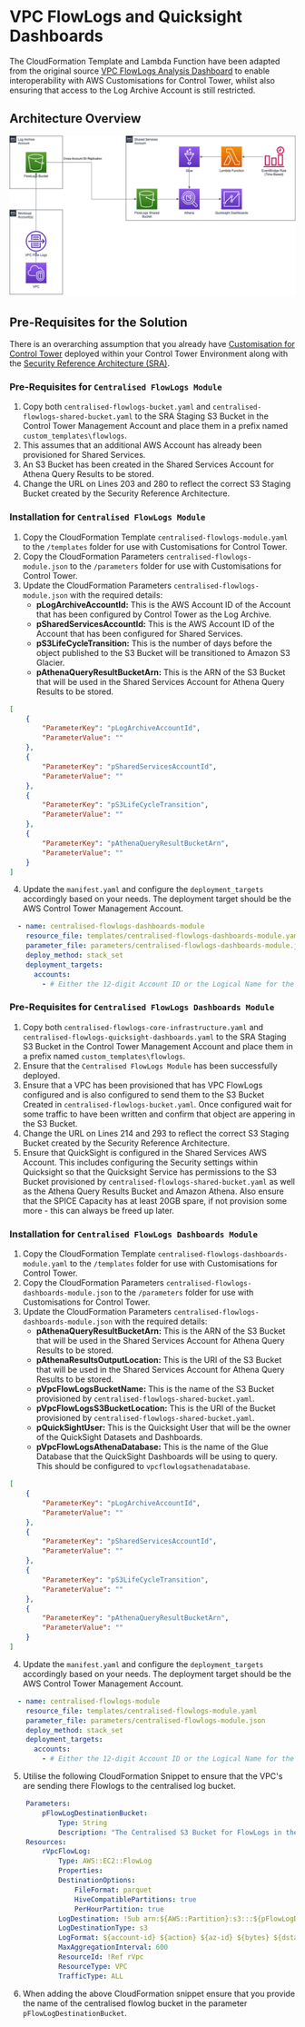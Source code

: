 # VPC FlowLogs and Quicksight Dashboards

The CloudFormation Template and Lambda Function have been adapted from the original source [VPC FlowLogs Analysis Dashboard](https://wellarchitectedlabs.com/security/300_labs/300_vpc_flow_logs_analysis_dashboard/) to enable interoperability with AWS Customisations for Control Tower, whilst also ensuring that access to the Log Archive Account is still restricted.

## Architecture Overview

![alt](./Diagrams/FlowLogs.png)

## Pre-Requisites for the Solution
There is an overarching assumption that you already have [Customisation for Control Tower](https://aws.amazon.com/solutions/implementations/customizations-for-aws-control-tower/) deployed within your Control Tower Environment along with the [Security Reference Architecture (SRA)](https://github.com/aws-samples/aws-security-reference-architecture-examples).

### Pre-Requisites for `Centralised FlowLogs Module`
1.  Copy both `centralised-flowlogs-bucket.yaml` and `centralised-flowlogs-shared-bucket.yaml` to the SRA Staging S3 Bucket in the Control Tower Management Account and place them in a prefix named `custom_templates\flowlogs`.
2.  This assumes that an additional AWS Account has already been provisioned for Shared Services.
3.  An S3 Bucket has been created in the Shared Services Account for Athena Query Results to be stored.
4.  Change the URL on Lines 203 and 280 to reflect the correct S3 Staging Bucket created by the Security Reference Architecture.

### Installation for `Centralised FlowLogs Module`
1.  Copy the CloudFormation Template `centralised-flowlogs-module.yaml` to the `/templates` folder for use with Customisations for Control Tower.
2.  Copy the CloudFormation Parameters `centralised-flowlogs-module.json` to the `/parameters` folder for use with Customisations for Control Tower.
3.  Update the CloudFormation Parameters `centralised-flowlogs-module.json` with the required details:
    * **pLogArchiveAccountId:** This is the AWS Account ID of the Account that has been configured by Control Tower as the Log Archive.
    * **pSharedServicesAccountId:** This is the AWS Account ID of the Account that has been configured for Shared Services.
    * **pS3LifeCycleTransition:** This is the number of days before the object published to the S3 Bucket will be transitioned to Amazon S3 Glacier.
    * **pAthenaQueryResultBucketArn:** This is the ARN of the S3 Bucket that will be used in the Shared Services Account for Athena Query Results to be stored.

```json
[
    {
        "ParameterKey": "pLogArchiveAccountId",
        "ParameterValue": ""
    },
    {
        "ParameterKey": "pSharedServicesAccountId",
        "ParameterValue": ""
    },
    {
        "ParameterKey": "pS3LifeCycleTransition",
        "ParameterValue": ""
    },
    {
        "ParameterKey": "pAthenaQueryResultBucketArn",
        "ParameterValue": ""
    }
]
```

4.  Update the `manifest.yaml` and configure the `deployment_targets` accordingly based on your needs. The deployment target should be the AWS Control Tower Management Account.

```yaml
  - name: centralised-flowlogs-dashboards-module
    resource_file: templates/centralised-flowlogs-dashboards-module.yaml
    parameter_file: parameters/centralised-flowlogs-dashboards-module.json
    deploy_method: stack_set
    deployment_targets:
      accounts:
        - # Either the 12-digit Account ID or the Logical Name for the Control Tower Management Account
```

### Pre-Requisites for `Centralised FlowLogs Dashboards Module`
1.  Copy both `centralised-flowlogs-core-infrastructure.yaml` and `centralised-flowlogs-quicksight-dashboards.yaml` to the SRA Staging S3 Bucket in the Control Tower Management Account and place them in a prefix named `custom_templates\flowlogs`.
2.  Ensure that the `Centralised FlowLogs Module` has been successfully deployed.
3.  Ensure that a VPC has been provisioned that has VPC FlowLogs configured and is also configured to send them to the S3 Bucket Created in `centralised-flowlogs-bucket.yaml`.  Once configured wait for some traffic to have been written and confirm that object are appering in the S3 Bucket.
4.  Change the URL on Lines 214 and 293 to reflect the correct S3 Staging Bucket created by the Security Reference Architecture.
5.  Ensure that QuickSight is configured in the Shared Services AWS Account. This includes configuring the Security settings within Quicksight so that the Quicksight Service has permissions to the S3 Bucket provisioned by `centralised-flowlogs-shared-bucket.yaml` as well as the Athena Query Results Bucket and Amazon Athena. Also ensure that the SPICE Capacity has at least 20GB spare, if not provision some more - this can always be freed up later.

### Installation for `Centralised FlowLogs Dashboards Module`

1.  Copy the CloudFormation Template `centralised-flowlogs-dashboards-module.yaml` to the `/templates` folder for use with Customisations for Control Tower.
2.  Copy the CloudFormation Parameters `centralised-flowlogs-dashboards-module.json` to the `/parameters` folder for use with Customisations for Control Tower.
3.  Update the CloudFormation Parameters `centralised-flowlogs-dashboards-module.json` with the required details:
    * **pAthenaQueryResultBucketArn:** This is the ARN of the S3 Bucket that will be used in the Shared Services Account for Athena Query Results to be stored.
    * **pAthenaResultsOutputLocation:** This is the URI of the S3 Bucket that will be used in the Shared Services Account for Athena Query Results to be stored.
    * **pVpcFlowLogsBucketName:** This is the name of the S3 Bucket provisioned by `centralised-flowlogs-shared-bucket.yaml`.
    * **pVpcFlowLogsS3BucketLocation:** This is the URI of the Bucket provisioned by `centralised-flowlogs-shared-bucket.yaml`.
    * **pQuickSightUser:**  This is the Quicksight User that will be the owner of the QuickSight Datasets and Dashboards.
    * **pVpcFlowLogsAthenaDatabase:** This is the name of the Glue Database that the QuickSight Dashboards will be using to query. This should be configured to `vpcflowlogsathenadatabase`.

```json
[
    {
        "ParameterKey": "pLogArchiveAccountId",
        "ParameterValue": ""
    },
    {
        "ParameterKey": "pSharedServicesAccountId",
        "ParameterValue": ""
    },
    {
        "ParameterKey": "pS3LifeCycleTransition",
        "ParameterValue": ""
    },
    {
        "ParameterKey": "pAthenaQueryResultBucketArn",
        "ParameterValue": ""
    }
]
```

4.  Update the `manifest.yaml` and configure the `deployment_targets` accordingly based on your needs. The deployment target should be the AWS Control Tower Management Account.

```yaml
  - name: centralised-flowlogs-module
    resource_file: templates/centralised-flowlogs-module.yaml
    parameter_file: parameters/centralised-flowlogs-module.json
    deploy_method: stack_set
    deployment_targets:
      accounts:
        - # Either the 12-digit Account ID or the Logical Name for the Control Tower Management Account
```

5.  Utilise the following CloudFormation Snippet to ensure that the VPC's are sending there Flowlogs to the centralised log bucket.

```yaml
    Parameters:
        pFlowLogDestinationBucket:
            Type: String
            Description: "The Centralised S3 Bucket for FlowLogs in the Log Archive Account."
    Resources:
        rVpcFlowLog:
            Type: AWS::EC2::FlowLog
            Properties:
            DestinationOptions:
                FileFormat: parquet
                HiveCompatiblePartitions: true
                PerHourPartition: true
            LogDestination: !Sub arn:${AWS::Partition}:s3:::${pFlowLogDestinationBucket}
            LogDestinationType: s3
            LogFormat: ${account-id} ${action} ${az-id} ${bytes} ${dstaddr} ${dstport} ${end} ${flow-direction} ${instance-id} ${interface-id} ${log-status} ${packets} ${pkt-dst-aws-service} ${pkt-dstaddr} ${pkt-src-aws-service} ${pkt-srcaddr} ${protocol} ${region} ${srcaddr} ${srcport} ${start} ${sublocation-id} ${sublocation-type} ${subnet-id} ${tcp-flags} ${traffic-path} ${type} ${version} ${vpc-id}
            MaxAggregationInterval: 600
            ResourceId: !Ref rVpc
            ResourceType: VPC
            TrafficType: ALL
```

6.  When adding the above CloudFormation snippet ensure that you provide the name of the centralised flowlog bucket in the parameter `pFlowLogDestinationBucket`.